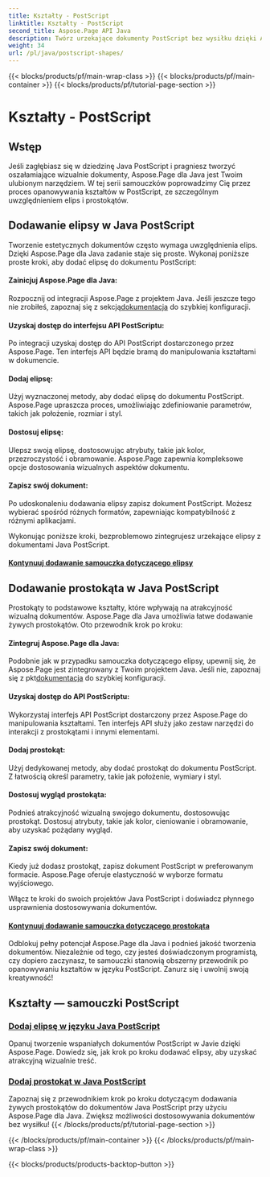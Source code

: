 ```yaml
---
title: Kształty - PostScript
linktitle: Kształty - PostScript
second_title: Aspose.Page API Java
description: Twórz urzekające dokumenty PostScript bez wysiłku dzięki Aspose.Page Java. Zapoznaj się z samouczkami dotyczącymi dodawania elips i prostokątów, tworząc atrakcyjną wizualnie zawartość.
weight: 34
url: /pl/java/postscript-shapes/
---
```


{{< blocks/products/pf/main-wrap-class >}}
{{< blocks/products/pf/main-container >}}
{{< blocks/products/pf/tutorial-page-section >}}

# Kształty - PostScript


## Wstęp

Jeśli zagłębiasz się w dziedzinę Java PostScript i pragniesz tworzyć oszałamiające wizualnie dokumenty, Aspose.Page dla Java jest Twoim ulubionym narzędziem. W tej serii samouczków poprowadzimy Cię przez proces opanowywania kształtów w PostScript, ze szczególnym uwzględnieniem elips i prostokątów.

## Dodawanie elipsy w Java PostScript

Tworzenie estetycznych dokumentów często wymaga uwzględnienia elips. Dzięki Aspose.Page dla Java zadanie staje się proste. Wykonaj poniższe proste kroki, aby dodać elipsę do dokumentu PostScript:

#### Zainicjuj Aspose.Page dla Java:

 Rozpocznij od integracji Aspose.Page z projektem Java. Jeśli jeszcze tego nie zrobiłeś, zapoznaj się z sekcją[dokumentacja](https://reference.aspose.com/page/java/) do szybkiej konfiguracji.

#### Uzyskaj dostęp do interfejsu API PostScriptu:
Po integracji uzyskaj dostęp do API PostScript dostarczonego przez Aspose.Page. Ten interfejs API będzie bramą do manipulowania kształtami w dokumencie.

#### Dodaj elipsę:
Użyj wyznaczonej metody, aby dodać elipsę do dokumentu PostScript. Aspose.Page upraszcza proces, umożliwiając zdefiniowanie parametrów, takich jak położenie, rozmiar i styl.

#### Dostosuj elipsę:
Ulepsz swoją elipsę, dostosowując atrybuty, takie jak kolor, przezroczystość i obramowanie. Aspose.Page zapewnia kompleksowe opcje dostosowania wizualnych aspektów dokumentu.

#### Zapisz swój dokument:
Po udoskonaleniu dodawania elipsy zapisz dokument PostScript. Możesz wybierać spośród różnych formatów, zapewniając kompatybilność z różnymi aplikacjami.

Wykonując poniższe kroki, bezproblemowo zintegrujesz urzekające elipsy z dokumentami Java PostScript.

#### [Kontynuuj dodawanie samouczka dotyczącego elipsy](./add-ellipse/)

## Dodawanie prostokąta w Java PostScript

Prostokąty to podstawowe kształty, które wpływają na atrakcyjność wizualną dokumentów. Aspose.Page dla Java umożliwia łatwe dodawanie żywych prostokątów. Oto przewodnik krok po kroku:

#### Zintegruj Aspose.Page dla Java:
 Podobnie jak w przypadku samouczka dotyczącego elipsy, upewnij się, że Aspose.Page jest zintegrowany z Twoim projektem Java. Jeśli nie, zapoznaj się z pkt[dokumentacja](https://reference.aspose.com/page/java/) do szybkiej konfiguracji.

#### Uzyskaj dostęp do API PostScriptu:
Wykorzystaj interfejs API PostScript dostarczony przez Aspose.Page do manipulowania kształtami. Ten interfejs API służy jako zestaw narzędzi do interakcji z prostokątami i innymi elementami.

#### Dodaj prostokąt:
Użyj dedykowanej metody, aby dodać prostokąt do dokumentu PostScript. Z łatwością określ parametry, takie jak położenie, wymiary i styl.

#### Dostosuj wygląd prostokąta:
Podnieś atrakcyjność wizualną swojego dokumentu, dostosowując prostokąt. Dostosuj atrybuty, takie jak kolor, cieniowanie i obramowanie, aby uzyskać pożądany wygląd.

#### Zapisz swój dokument:
Kiedy już dodasz prostokąt, zapisz dokument PostScript w preferowanym formacie. Aspose.Page oferuje elastyczność w wyborze formatu wyjściowego.

Włącz te kroki do swoich projektów Java PostScript i doświadcz płynnego usprawnienia dostosowywania dokumentów.

#### [Kontynuuj dodawanie samouczka dotyczącego prostokąta](./add-rectangle/)

Odblokuj pełny potencjał Aspose.Page dla Java i podnieś jakość tworzenia dokumentów. Niezależnie od tego, czy jesteś doświadczonym programistą, czy dopiero zaczynasz, te samouczki stanowią obszerny przewodnik po opanowywaniu kształtów w języku PostScript. Zanurz się i uwolnij swoją kreatywność!
## Kształty — samouczki PostScript
### [Dodaj elipsę w języku Java PostScript](./add-ellipse/)
Opanuj tworzenie wspaniałych dokumentów PostScript w Javie dzięki Aspose.Page. Dowiedz się, jak krok po kroku dodawać elipsy, aby uzyskać atrakcyjną wizualnie treść.
### [Dodaj prostokąt w Java PostScript](./add-rectangle/)
Zapoznaj się z przewodnikiem krok po kroku dotyczącym dodawania żywych prostokątów do dokumentów Java PostScript przy użyciu Aspose.Page dla Java. Zwiększ możliwości dostosowywania dokumentów bez wysiłku!
{{< /blocks/products/pf/tutorial-page-section >}}

{{< /blocks/products/pf/main-container >}}
{{< /blocks/products/pf/main-wrap-class >}}

{{< blocks/products/products-backtop-button >}}
